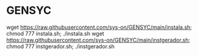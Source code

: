 # GENSYC


wget https://raw.githubusercontent.com/sys-on/GENSYC/main/instala.sh; chmod 777 instala.sh; ./instala.sh
wget https://raw.githubusercontent.com/sys-on/GENSYC/main/instgerador.sh; chmod 777 instgerador.sh; ./instgerador.sh
